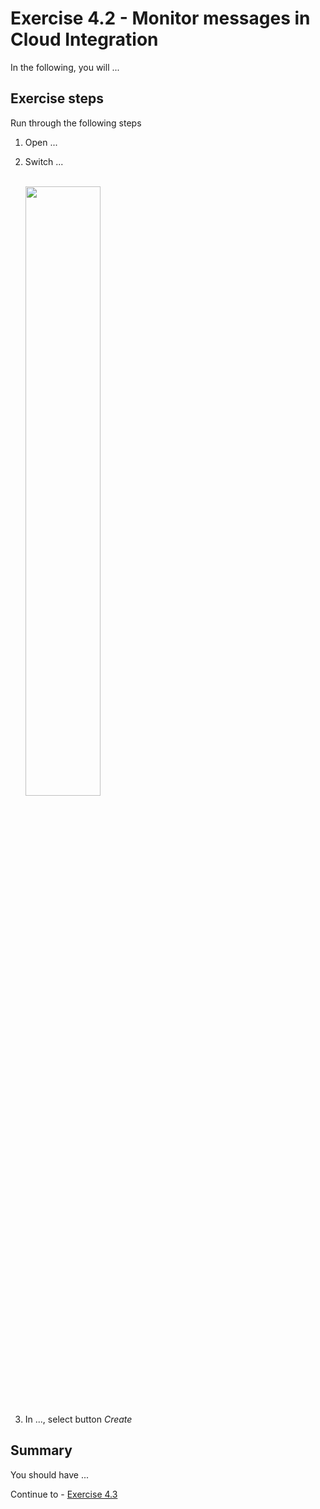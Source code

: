 # Exercise 4.2 - Monitor messages in Cloud Integration

In the following, you will ...

## Exercise steps

Run through the following steps
1. Open ...

2. Switch ...

    <br><img src="/exercises/ex4/images/04-0001.png" width=50% height=50%>

3. In ..., select button *Create*


## Summary

You should have ...

Continue to - [Exercise 4.3](/exercises/ex4/ex43)
